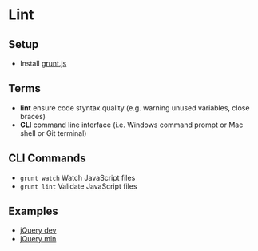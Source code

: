 # Lint
## Setup
* Install [grunt.js](http://gruntjs.com/getting-started)

## Terms
* **lint** ensure code styntax quality (e.g. warning unused variables, close braces)
* **CLI** command line interface (i.e. Windows command prompt or Mac shell or Git terminal)

## CLI Commands
* `grunt watch` Watch JavaScript files
* `grunt lint` Validate JavaScript files

## Examples
* [jQuery dev](http://code.jquery.com/jquery-1.11.2.js)
* [jQuery min](http://code.jquery.com/jquery-1.11.2.min.js)
